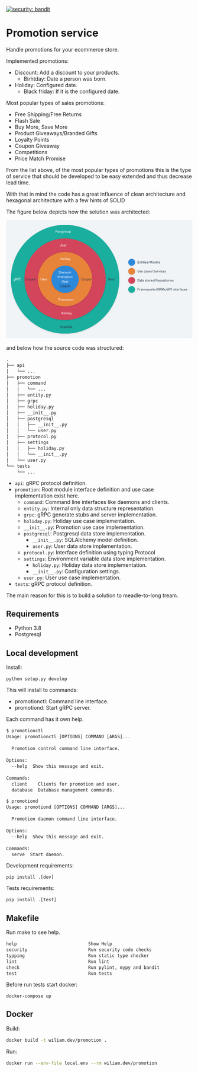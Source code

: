 [![security: bandit](https://img.shields.io/badge/security-bandit-yellow.svg)](https://github.com/PyCQA/bandit)

# Promotion service

Handle promotions for your ecommerce store.

Implemented promotions:

* Discount: Add a discount to your products.
  - Birhtday: Date a person was born.
* Holiday: Configured date.
  - Black friday: If it is the configured date.

Most popular types of sales promotions:

* Free Shipping/Free Returns
* Flash Sale
* Buy More, Save More
* Product Giveaways/Branded Gifts
* Loyalty Points
* Coupon Giveaway
* Competitions
* Price Match Promise

From the list above, of the most popular types of promotions this is the type of service
that should be developed to be easy extended and thus decrease lead time.

With that in mind the code has a great influence of clean architecture and
hexagonal architecture with a few hints of SOLID

The figure below depicts how the solution was architected:

[![Architecture](./docs/img/architecture.png)](./docs/img/architecture.png)

and below how the source code was structured:

```
.
├── api
│   └── ...
├── promotion
│   ├── command
│   │   └── ...
│   ├── entity.py
│   ├── grpc
│   ├── holiday.py
│   ├── __init__.py
│   ├── postgresql
│   │   ├── __init__.py
│   │   └── user.py
│   ├── protocol.py
│   ├── settings
│   │   ├── holiday.py
│   │   └── __init__.py
│   └── user.py
└── tests
    └── ...
```

* `api`: gRPC protocol definition.
* `promotion`: Root module interface definition and use case implementation exist here.
  * `command`: Command line interfaces like daemons and clients.
  * `entity.py`: Internal only data structure representation.
  * `grpc`: gRPC generate stubs and server implementation.
  * `holiday.py`: Holiday use case implementation.
  * `__init__.py`: Promotion use case implementation.
  * `postgresql`: Postgresql data store implementation.
    - `__init__.py`: SQLAlchemy model definition.
    - `user.py`: User data store implementation.
  * `protocol.py`: Interface definition using typing Protocol
  * `settings`: Environment variable data store implementation.
    - `holiday.py`: Holiday data store implementation.
    - `__init__.py`: Configuration settings.
  * `user.py`: User use case implementation.
* `tests`: gRPC protocol definition.

The main reason for this is to build a solution to meadle-to-long tream.

## Requirements

* Python 3.8
* Postgresql

## Local development

Install:

```
python setup.py develop
```

This will install to commands:

* promotionctl: Command line interface.
* promotiond: Start gRPC server.

Each command has it own help.

```
$ promotionctl 
Usage: promotionctl [OPTIONS] COMMAND [ARGS]...

  Promotion control command line interface.

Options:
  --help  Show this message and exit.

Commands:
  client    Clients for promotion and user.
  database  Database management commands.
```

```
$ promotiond
Usage: promotiond [OPTIONS] COMMAND [ARGS]...

  Promotion daemon command line interface.

Options:
  --help  Show this message and exit.

Commands:
  serve  Start daemon.
```

Development requirements:

```
pip install .[dev]
```

Tests requirements:

```
pip install .[test]
```

## Makefile

Run make to see help.

```
help                           Show Help
security                       Run security code checks
typping                        Run static type checker
lint                           Run lint
check                          Run pylint, mypy and bandit
test                           Run tests
```

Before run tests start docker:

```
docker-compose up
```

## Docker

Build:

```bash
docker build -t wiliam.dev/promotion .
```

Run:

```bash
docker run --env-file local.env --rm wiliam.dev/promotion
